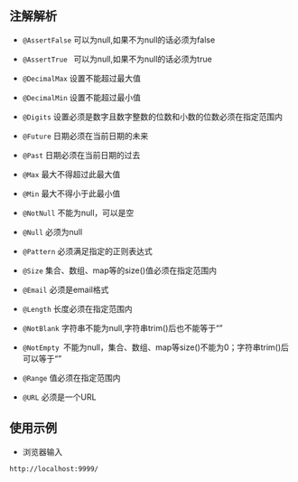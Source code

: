 ## 注解解析

- `@AssertFalse` 可以为null,如果不为null的话必须为false

- `@AssertTrue ` 可以为null,如果不为null的话必须为true

- `@DecimalMax`  设置不能超过最大值

- `@DecimalMin` 设置不能超过最小值

- `@Digits` 设置必须是数字且数字整数的位数和小数的位数必须在指定范围内

- `@Future` 日期必须在当前日期的未来

- `@Past` 日期必须在当前日期的过去

- `@Max` 最大不得超过此最大值

- `@Min` 最大不得小于此最小值

- `@NotNull` 不能为null，可以是空

- `@Null` 必须为null

- `@Pattern` 必须满足指定的正则表达式

- `@Size` 集合、数组、map等的size()值必须在指定范围内

- `@Email` 必须是email格式

- `@Length` 长度必须在指定范围内

- `@NotBlank` 字符串不能为null,字符串trim()后也不能等于“”

- `@NotEmpty `不能为null，集合、数组、map等size()不能为0；字符串trim()后可以等于“”

- `@Range` 值必须在指定范围内

- `@URL` 必须是一个URL


## 使用示例

- 浏览器输入

```
http://localhost:9999/
```

